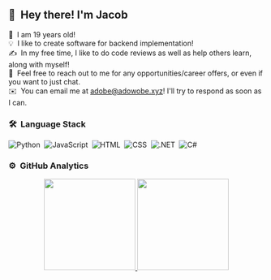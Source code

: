 ## 👋 &nbsp;Hey there! I'm Jacob

👴 &nbsp;I am 19 years old!\
💡 &nbsp;I like to create software for backend implementation!\
✍️ &nbsp;In my free time, I like to do code reviews as well as help others learn, along with myself!\
💬 &nbsp;Feel free to reach out to me for any opportunities/career offers, or even if you want to just chat.\
✉️ &nbsp;You can email me at adobe@adowobe.xyz! I'll try to respond as soon as I can.

### 🛠 &nbsp;Language Stack

![Python](https://img.shields.io/badge/-Python-333333?style=flat&logo=python)&nbsp;
![JavaScript](https://img.shields.io/badge/-JavaScript-333333?style=flat&logo=javascript)&nbsp;
![HTML](https://img.shields.io/badge/-HTML-333333?style=flat&logo=HTML5)&nbsp;
![CSS](https://img.shields.io/badge/-CSS-333333?style=flat&logo=CSS3&logoColor=1572B6)&nbsp;
![.NET](https://img.shields.io/badge/-.NET-333333?style=flat&logo=.NET)&nbsp;
![C#](https://img.shields.io/badge/-C%20Sharp-333333?style=flat&logo=CSHARP)&nbsp;

### ⚙️ &nbsp;GitHub Analytics

<p align="center">
<a href="https://github.com/Airiuwu">
  <img height="180em" src="https://github-readme-stats-eight-theta.vercel.app/api?username=Airiuwu&show_icons=true&theme=vue-dark&include_all_commits=true&count_private=true" />
  <img height="180em" src="https://github-readme-stats-eight-theta.vercel.app/api/top-langs/?username=Airiuwu&layout=compact&exclude_lang=java+r&theme=vue-dark" />
</a>
</p>
